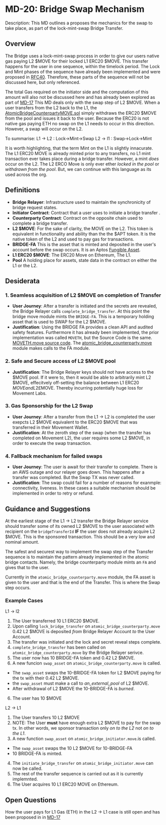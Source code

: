 # MD-20: Bridge Swap Mechanism 

Description: This MD outlines a proposes the mechanics for the swap to take place, as part of the lock-mint-swap Bridge Transfer. 

## Overview

The Bridge uses a lock-mint-swap process in order to give our users native gas paying L2 $MOVE for their locked L1 ERC20 $MOVE. This transfer happens for the user in one sequence, within the timelock period.
The Lock and Mint phases of the sequence have already been implemented and were proposed in [RFC40](https://github.com/movementlabsxyz/rfcs/tree/main/0040-atomic-bridge).
Therefore, these parts of the sequence will not be discussed here, but only referenced. 

The total Gas required on the initiator side and the computation of this amount will also not be discussed here and has already been explored as part of [MD-17](https://github.com/movementlabsxyz/MIP/blob/6722c67a8434de07c6612e46b5a023b63ad8dcbd/MD/md-17/README.md)
This MD deals only with the swap step of L2 $MOVE. When a user transfers from the L2 back to the L1, the [AtomicBridgeCounterpartyMOVE.sol](https://github.com/movementlabsxyz/movement/blob/andygolay/atomic-bridge-initiator-move/protocol-units/bridge/contracts/src/AtomicBridgeCounterpartyMOVE.sol) simply withdraws the ERC20 $MOVE from the pool and issues 
it back to the user. Because the ERC20 is not native gas paying ETH no swap on the L1 needs to occur in this direction. However, a swap will occur on the L2.

To summarise:
L1 -> L2 : Lock->Mint->Swap 
L2 -> l1 : Swap->Lock->Mint

It is worth highlighting, that the term Mint on the L1 is slightly innacurate. The L1 ERC20 MOVE is already minted prior to any transfers, no L1 mint transaction ever takes place during a bridge transfer. However, a mint _does_ occur on the L2. 
The L2 ERCO Move is only ever ether _locked in the pool_ or _withdrawn from the pool_. But, we can continue with this language as its used across the org.

## Definitions

- **Bridge Relayer**: Infrastructure used to maintain the synchronicity of bridge request states.
- **Initiator Contract**: Contract that a user uses to initiate a bridge transfer .
- **Counterparty Contract**: Contract on the opposite chain used to complete a bridge transfer. 
- **L2 $MOVE**: For the sake of clarity, the MOVE on the L2. This token is equivalent in functionality and ability than the the $APT token. It is the native token of the L2 and used to pay gas for transactions.
- **BRIDGE-FA** This is the asset that is minted and deposited in the user's account before the swap occurs. It is an Aptos [Fungible Asset](https://github.com/aptos-labs/aptos-core/blob/main/aptos-move/framework/aptos-framework/sources/fungible_asset.move).
- **L1 ERC20 $MOVE**: The ERC20 Move on Ethereum, The L1.
- **Pool** A holding place for assets, state data in the contract on either the L1 or the L2.

## Desiderata

### 1. Seamless acquisition of L2 $MOVE on completion of Transfer 

- **User Journey**: After a transfer is initiated and the secrets are revealed, the Bridge Relayer calls `complete_bridge_transfer`. At this point the bridge move module mints the `BRIDGE-FA`. 
This is a temporary holding asset that is used to SWAP for the L2 $MOVE.
- **Justification**: Using the BRIDGE FA provides a clean API and audited safety features. Furthermore it has already been implemented, the prior implementation was called `MOVETH`, but the Source Code is the same.
[MOVETH.move source code](https://github.com/movementlabsxyz/movement/blob/main/protocol-units/bridge/move-modules/sources/MOVETH.move). The [atomic_bridge_counterparty.move](https://github.com/movementlabsxyz/movement/blob/main/protocol-units/bridge/move-modules/sources/atomic_bridge_counterparty.move) module makes calls to the FA module. 

### 2. Safe and Secure access of L2 $MOVE pool 

- **Justification**: The Bridge Relayer keys should not have access to the $MOVE pool. If it were to, then it would be able to arbitrarily mint L2 $MOVE, effecitvely off-setting the balance between L1 ERC20 $MOVE  and L2 £$MOVE. 
Thereby incurring potentially huge loss for Movement Labs.

### 3. Gas Sponsorship for the L2 Swap  

- **User Journey**: After a transfer from the L1 -> L2 is completed the user exepcts L2 $MOVE equivalent to the ERC20 $MOVE that was transferred in their Movement Wallet. 
- **Justification**: At the zeroth step of the swap (when the transfer has completed on Movement L2), the user requires some L2 $MOVE, in order to execute the swap transaction. 

### 4. Fallback mechanism for failed swaps 

- **User Journey**: The user is await for their transfer to complete. There is an AWS outage and our relayer goes down. This happens after a transfer was completed. But the Swap TX was never called. 
- **Justification**: The swap could fail for a number of reasons for exanmple: connectivity, liveness. In these cases a suitable mechanism should be implemented in order to retry or refund.   

## Guidance and Suggestions

At the earliest stage of the L1 -> L2 transfer the Bridge Relayer service should transfer some of its owned L2 $MOVE to the user associated with recipient on the `bridgeTransferId` **IF** the user does not already acquire L2 $MOVE.
This is the sponsored transaction. This should be a very low and nominal amount. 

The safest and securest way to implement the swap step of the Transfer sequence is to maintain the pattern already implemented in the atomic bridge contacts. Namely, the bridge counterparty module mints an `FA` and gives that to the user. 

Currently in the `atomic_bridge_counterparty.move` module, the FA asset is given to the user and that is the end of the Transfer. This is where the Swap step occurs. 

### Example Cases 

L1 -> l2

1. The User transferred 10 L1 ERC20 $MOVE. 
2. Upon calling `lock_bridge_transfer` on `atomic_bridge_counterparty.move` 0.42 L2 $MOVE is deposited _from_ Bridge Relayer Account _to_ the User Account. 
2. The transfer was initiated and the lock and secret reveal steps complete.
3. `complete_bridge_transfer` has been called on `atomic_bridge_counterparty.move` by the Bridge Relayer serivce. 
4. The user now has 10 BRIDGE-FA token  and 0.42 L2 $MOVE. 
5. A new funcion `swap_asset` on `atomic_bridge_counterparty.move` is called. 
  - The `swap_asset` swaps the 10-BRIDGE-FA token for L2 $MOVE paying for the tx with their 0.42 L2 $MOVE. 
  - the `swap_asset` must make a call to _an_external_pool_ of L2 $MOVE.
  - After withdrawal of L2 $MOVE the 10-BRIDGE-FA is _burned_.
6. The user has 10 $MOVE

L2 -> L1

1. The User transfers 10 L2 $MOVE
2. NOTE: The User **must** have enough extra L2 $MOVE to pay for the swap tx. In other words, we sponsor transaction only _on to the L2_ not _on to the L1_.
3. A new function `swap_asset` on `atomic_bridge_initiator.move`.is called.
  - The `swap_asset` swaps the 10 L2 $MOVE for 10-BRIDGE-FA 
  - 10 BRIDGE-FA is minted.
4. The `initiate_bridge_transfer` on `atomic_bridge_initiator.move` can now be called.
5. The rest of the transfer sequence is carried out as it is currently implemnted. 
6. The User acquires 10 L1 ERC20 MOVE on Ethereum. 

## Open Questions
How the user pays for L1 Gas (ETH) in the L2 -> L1 case is still open and has been proposed in in [MD-17](https://github.com/movementlabsxyz/MIP/blob/6722c67a8434de07c6612e46b5a023b63ad8dcbd/MD/md-17/README.md)

